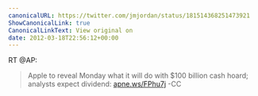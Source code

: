 ```yaml
---
canonicalURL: https://twitter.com/jmjordan/status/181514368251473921
ShowCanonicalLink: true
CanonicalLinkText: View original on
date: 2012-03-18T22:56:12+00:00
---
```

RT @AP:
> Apple to reveal Monday what it will do with $100 billion cash hoard; analysts expect dividend: [apne.ws/FPhu7j](http://apne.ws/FPhu7j) -CC
